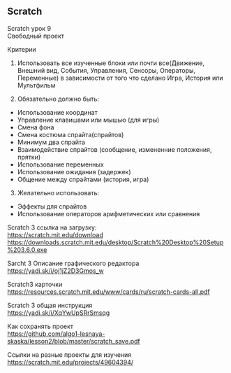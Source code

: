 <h2>Scratch</h2

Scratch урок 9 <br>
Свободный проект

Критерии
1) Использовать все изученные блоки или почти все(Движение, Внешний вид, События, Управления, Сенсоры, Операторы, Переменные)
в зависимости от того что сделано Игра, История или Мультфильм

2) Обязательно должно быть:
 - Использование координат
 - Управление клавишами или мышью (для игры)
 - Смена фона
 - Смена костюма спрайта(спрайтов)
 - Минимум два спрайта
 - Взаимодействие спрайтов (сообщение, измененние положения, прятки)
 - Использование переменных
 - Использование ожидания (задержек)
 - Общение между спрайтами (история, игра)
 
  3) Желательно использовать:
 - Эффекты для спрайтов
 - Использование операторов арифметических или сравнения

Scratch 3  ссылка на загрузку: <br>
https://scratch.mit.edu/download <br>
https://downloads.scratch.mit.edu/desktop/Scratch%20Desktop%20Setup%203.6.0.exe <br>

Sarcht 3 Описание графического редактора<br>
https://yadi.sk/i/oj1jZ2D3Gmos_w<br>

Scratch3 карточки<br>
https://resources.scratch.mit.edu/www/cards/ru/scratch-cards-all.pdf<br>

Scratch 3 общая инструкция<br>
https://yadi.sk/i/XqYwUpSRrSmsqg<br>

Как сохранять проект<br>
https://github.com/algo1-lesnaya-skaska/lesson2/blob/master/scratch_save.pdf<br>

Ссылки на разные проекты для изучения <br>
https://scratch.mit.edu/projects/49604394/ <br>
